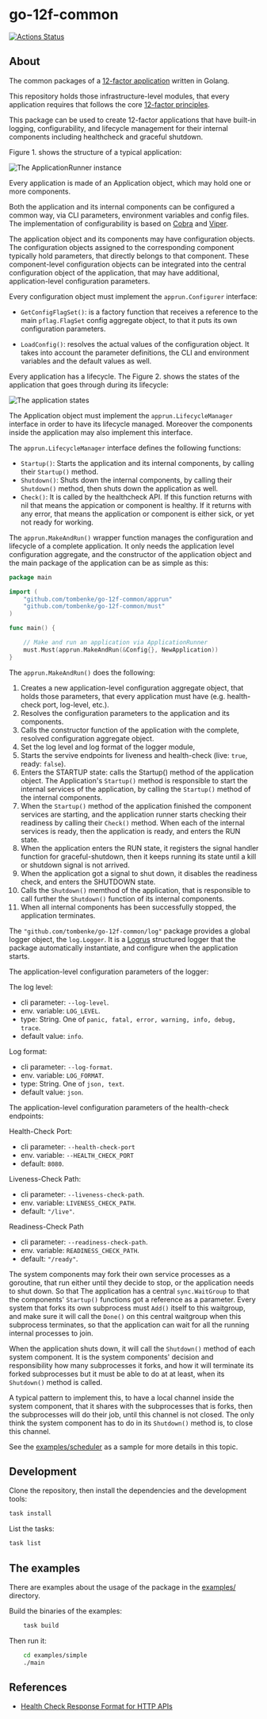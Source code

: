 go-12f-common
=============

[![Actions Status](https://github.com/tombenke/go-12f-common/workflows/ci/badge.svg)](https://github.com/tombenke/go-12f-common)

## About

The common packages of a [12-factor application](https://12factor.net/) written in Golang.

This repository holds those infrastructure-level modules,
that every application requires that follows the core [12-factor principles](https://12factor.net/).

This package can be used to create 12-factor applications that have built-in logging, configurability,
 and lifecycle management for their internal components including healthcheck and graceful shutdown.

Figure 1. shows the structure of a typical application:

![The ApplicationRunner instance](docs/ApplicationRunner.png)

Every application is made of an Application object, which may hold one or more components.

Both the application and its internal components can be configured a common way,
via CLI parameters, environment variables and config files.
The implementation of configurability is based on [Cobra](https://cobra.dev/) and [Viper](https://github.com/spf13/viper).

The application object and its components may have configuration objects. The configuration objects assigned to the corresponding component typically hold parameters, that directly belongs to that component. These component-level configuration objects can be integrated into the central configuration object of the application, that may have additional, application-level configuration parameters.

Every configuration object must implement the `apprun.Configurer` interface:

- `GetConfigFlagSet()`: is a factory function that receives a reference to the main `pflag.FlagSet` config aggregate object, to that it puts its own configuration parameters.

- `LoadConfig()`: resolves the actual values of the configuration object. It takes into account the parameter definitions, the CLI and environment variables and the default values as well.

Every application has a lifecycle. The Figure 2. shows the states of the application that goes through during its lifecycle:

![The application states](docs/application-states.png)

The Application object must implement the `apprun.LifecycleManager` interface in order to have its lifecycle managed.
Moreover the components inside the application may also implement this interface.

The `apprun.LifecycleManager` interface defines the following functions:

- `Startup()`: Starts the application and its internal components, by calling their `Startup()` method.
- `Shutdown()`: Shuts down the internal components, by calling their `Shutdown()` method, then shuts down the application as well.
- `Check()`:  It is called by the healthcheck API. If this function returns with nil that means the appication or component is healthy. If it returns with any error, that means the application or component is either sick, or yet not ready for working.

The `apprun.MakeAndRun()` wrapper function manages the configuration and lifecycle of a complete application.
It only needs the application level configuration aggregate, and the constructor of the application object and the main package of the application can be as simple as this:

```go
package main

import (
	"github.com/tombenke/go-12f-common/apprun"
	"github.com/tombenke/go-12f-common/must"
)

func main() {

	// Make and run an application via ApplicationRunner
	must.Must(apprun.MakeAndRun(&Config{}, NewApplication))
}
```

The `apprun.MakeAndRun()` does the following:

1. Creates a new application-level configuration aggregate object, that holds those parameters, that every application must have (e.g. health-check port, log-level, etc.).
2. Resolves the configuration parameters to the application and its components.
3. Calls the constructor function of the application with the complete, resolved configuration aggregate object.
4. Set the log level and log format of the logger module,
5. Starts the servive endpoints for liveness and health-check (live: `true`, ready: `false`).
6. Enters the STARTUP state: calls the Startup() method of the application object. The Application's `Startup()` method is responsible to start the internal services of the application, by calling the `Startup()` method of the internal components.
7. When the `Startup()` method of the application finished the component services are starting, and the application runner starts checking their readiness by calling their `Check()` method. When each of the internal services is ready, then the application is ready, and enters the RUN state.
8. When the application enters the RUN state, it registers the signal handler function for graceful-shutdown, then it keeps running its state until a kill or shutdown signal is not arrived.
9. When the application got a signal to shut down, it disables the readiness check, and enters the SHUTDOWN state.
10. Calls the `Shutdown()` memthod of the application, that is responsible to call further the `Shutdown()` function of its internal components.
11. When all internal components has been successfully stopped, the application terminates.

The `"github.com/tombenke/go-12f-common/log"` package provides a global logger object, the `log.Logger`.
It is a [Logrus](https://github.com/sirupsen/logrus) structured logger that the package automatically instantiate, and configure when the application starts.

The application-level configuration parameters of the logger:

The log level:
- cli parameter: `--log-level`.
- env. variable: `LOG_LEVEL`.
- type: String. One of `panic, fatal, error, warning, info, debug, trace`.
- default value: `info`.

Log format:
- cli parameter: `--log-format`.
- env. variable: `LOG_FORMAT`.
- type: String. One of `json, text`.
- default value: `json`.


The application-level configuration parameters of the health-check endpoints:

Health-Check Port:
- cli parameter: `--health-check-port`
- env. variable: `--HEALTH_CHECK_PORT`
- default: `8080`.
	
Liveness-Check Path:
- cli parameter: `--liveness-check-path`.
- env. variable: `LIVENESS_CHECK_PATH`.
- default: `"/live"`.

Readiness-Check Path
- cli parameter: `--readiness-check-path`.
- env. variable: `READINESS_CHECK_PATH`.
- default: `"/ready"`.

The system components may fork their own service processes as a goroutine, that run either until they decide to stop, or the application needs to shut down. So that The application has a central `sync.WaitGroup` to that the components' `Startup()` functions got a reference as a parameter. Every system that forks its own subprocess must `Add()` itself to this waitgroup, and make sure it will call the `Done()` on this central waitgroup when this subprocess terminates, so that the application can wait for all the running internal processes to join.

When the application shuts down, it will call the `Shutdown()` method of each system component. 
It is the system components' decision and responsibility how many subprocesses it forks, and how it will terminate its forked subprocesses but it must be able to do at at least, when its `Shutdown()` method is called.

A typical pattern to implement this, to have a local channel inside the system component, that it shares with the subprocesses that is forks, then the subprocesses will do their job, until this channel is not closed. The only think the system component has to do in its `Shutdown()` method is, to close this channel.

See the [examples/scheduler](examples/scheduler/) as a sample for more details in this topic.

## Development

Clone the repository, then install the dependencies and the development tools:

```bash
task install
```

List the tasks:

```bash
task list
```

## The examples

There are examples about the usage of the package in the [examples/](examples/) directory.

Build the binaries of the examples:

```bash
    task build
```

Then run it:

```bash
    cd examples/simple
    ./main
```

## References

- [Health Check Response Format for HTTP APIs](https://datatracker.ietf.org/doc/html/draft-inadarei-api-health-check-06)
